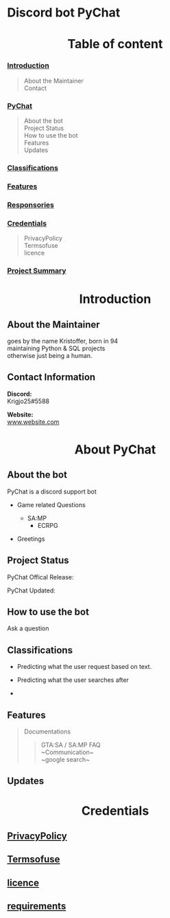 # Discord bot PyChat

<h1 align='center'> Table of content </h1>

### [Introduction](#Introduction)
>   About the Maintainer<br>
>   Contact

### [PyChat](#PyChat)

> About the bot<br>
> Project Status<br>
> How to use the bot<br>
> Features<br>
> Updates

### [Classifications](#classifications)
### [Features](#Features)

### [Responsories](#Responsories)

### [Credentials](#Credentials)

> PrivacyPolicy<br>
> Termsofuse<br>
> licence

### [Project Summary](#project-Summary)

<h1 align='center'> Introduction</h1>

## About the Maintainer

goes by the name Kristoffer, born in 94<br>
maintaining Python & SQL projects<br>
otherwise just being a human.

##  Contact Information

**Discord:** <br>
Krigjo25#5588<br>

**Website:**<br> 
www.website.com

<h1 align='center'>About PyChat</h1>

##  About the bot

PyChat is a discord support bot

-   Game related Questions
    *   SA:MP
        * ECRPG

-   Greetings

## Project Status

PyChat Offical Release:<br>

PyChat Updated:<br>


## How to use the bot
Ask a question

## Classifications

* Predicting what the user request based on text.
* Predicting what the user searches after

* 

## Features

>  Documentations
>>  GTA:SA / SA:MP FAQ<br>
>  ~Communication~<br>
>  ~google search~<br>

## Updates

<h1 align='center'>Credentials</h1>

##  [PrivacyPolicy](https://github.com/krigjo25/Discord/blob/main/pyChat/privacypolicy.md)<br>
##   [Termsofuse]()<br>
##   [licence](https://github.com/krigjo25/Discord/blob/main/pyChat/licence)<br>
##  [requirements](https://github.com/krigjo25/Discord/blob/main/pyChat/requirements.txt)